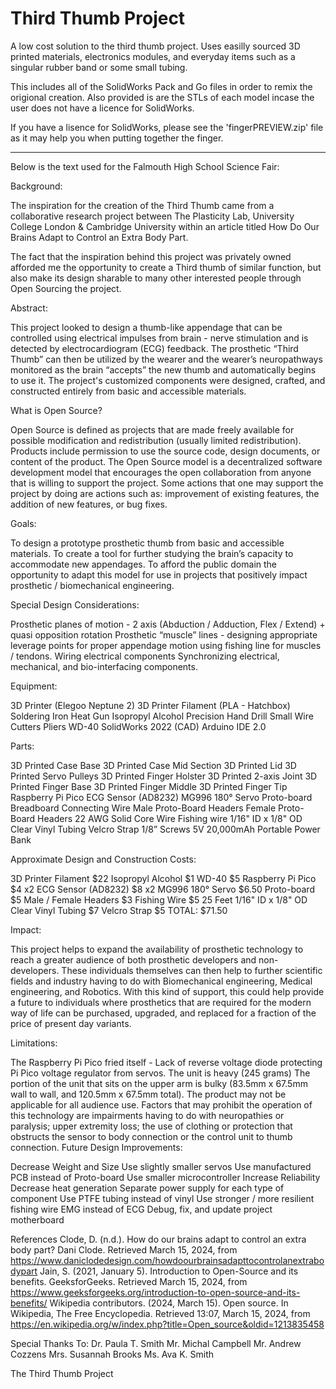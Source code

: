 # Third Thumb Project
 A low cost solution to the third thumb project. Uses easilly sourced 3D printed materials, electronics modules, and everyday items such as a singular rubber band or some small tubing.

This includes all of the SolidWorks Pack and Go files in order to remix the origional creation. Also provided is are the STLs of each model incase the user does not have a licence for SolidWorks.

If you have a lisence for SolidWorks, please see the 'fingerPREVIEW.zip' file as it may help you when putting together the finger.

--------------------------------------------------------------------------------------------------------------------------

Below is the text used for the Falmouth High School Science Fair:

Background:

The inspiration for the creation of the Third Thumb came from a collaborative research project between The Plasticity Lab, University College London & Cambridge University within an article titled How Do Our Brains Adapt to Control an Extra Body Part.

The fact that the inspiration behind this project was privately owned afforded me the opportunity to create a Third thumb of similar function, but also make its design sharable to many other interested people through Open Sourcing the project.


Abstract:

This project looked to design a thumb-like appendage that can be controlled using electrical impulses from brain - nerve stimulation and is detected by electrocardiogram (ECG) feedback. The prosthetic “Third Thumb” can then be utilized by the wearer and the wearer’s neuropathways monitored as the brain “accepts” the new thumb and automatically begins to use it. The project's customized components were designed, crafted, and constructed entirely from basic and accessible materials.



What is Open Source?

Open Source is defined as projects that are made freely available for possible modification and redistribution (usually limited redistribution). Products include permission to use the source code, design documents, or content of the product. The Open Source model is a decentralized software development model that encourages the open collaboration from anyone that is willing to support the project. Some actions that one may support the project by doing are actions such as: improvement of existing features, the addition of new features, or bug fixes.


Goals:

To design a prototype prosthetic thumb from basic and accessible materials.
To create a tool for further studying the brain’s capacity to accommodate new appendages.
To afford the public domain the opportunity to adapt this model for use in projects that positively impact prosthetic / biomechanical engineering.




Special Design Considerations:

Prosthetic planes of motion - 2 axis (Abduction / Adduction, Flex / Extend) + quasi opposition rotation
Prosthetic “muscle” lines - designing appropriate leverage points for proper appendage motion using fishing line for muscles / tendons.
Wiring electrical components
Synchronizing electrical, mechanical, and bio-interfacing components.


Equipment:

3D Printer (Elegoo Neptune 2)
3D Printer Filament (PLA - Hatchbox)
Soldering Iron
Heat Gun
Isopropyl Alcohol
Precision Hand Drill
Small Wire Cutters
Pliers
WD-40
SolidWorks 2022 (CAD)
Arduino IDE 2.0


Parts:

3D Printed Case Base
3D Printed Case Mid Section
3D Printed Lid
3D Printed Servo Pulleys
3D Printed Finger Holster
3D Printed 2-axis Joint
3D Printed Finger Base
3D Printed Finger Middle
3D Printed Finger Tip
Raspberry Pi Pico
ECG Sensor (AD8232)
MG996 180° Servo
Proto-board
Breadboard Connecting Wire
Male Proto-Board Headers
Female Proto-Board Headers
22 AWG Solid Core Wire
Fishing wire
1/16" ID x 1/8" OD Clear Vinyl Tubing
Velcro Strap
1/8” Screws
5V 20,000mAh Portable Power Bank


Approximate Design and Construction Costs:

3D Printer Filament							                     $22
Isopropyl Alcohol							                       $1
WD-40									                                 $5
Raspberry Pi Pico							                       $4
x2 ECG Sensor (AD8232)				                     $8
x2 MG996 180° Servo						                      $6.50
Proto-board								                            $5
Male / Female Headers					                     $3
Fishing Wire								                           $5
25 Feet 1/16" ID x 1/8" OD Clear Vinyl Tubing		$7
Velcro Strap								                           $5
TOTAL:									                                $71.50




Impact:

This project helps to expand the availability of prosthetic technology to reach a greater audience of both prosthetic developers and non-developers. These individuals themselves can then help to further scientific fields and industry having to do with Biomechanical engineering, Medical engineering, and Robotics. With this kind of support, this could help provide a future to individuals where prosthetics that are required for the modern way of life can be purchased, upgraded, and replaced for a fraction of the price of present day variants.


Limitations:

The Raspberry Pi Pico fried itself - Lack of reverse voltage diode protecting Pi Pico voltage regulator from servos.
The unit is heavy (245 grams)
The portion of the unit that sits on the upper arm is bulky (83.5mm x 67.5mm wall to wall, and 120.5mm x 67.5mm total).
The product may not be applicable for all audience use. Factors that may prohibit the operation of this technology are impairments having to do with neuropathies or paralysis; upper extremity loss; the use of clothing or protection that obstructs the sensor to body connection or the control unit to thumb connection.
Future Design Improvements:

Decrease Weight and Size
Use slightly smaller servos
Use manufactured PCB instead of Proto-board
Use smaller microcontroller
Increase Reliability
Decrease heat generation
Separate power supply for each type of component
Use PTFE tubing instead of vinyl
Use stronger / more resilient fishing wire
EMG instead of ECG
Debug, fix, and update project motherboard









References
Clode, D. (n.d.). How do our brains adapt to control an extra body part? Dani Clode. Retrieved March 15, 2024, from https://www.daniclodedesign.com/howdoourbrainsadapttocontrolanextrabodypart
Jain, S. (2021, January 5). Introduction to Open-Source and its benefits. GeeksforGeeks. Retrieved March 15, 2024, from https://www.geeksforgeeks.org/introduction-to-open-source-and-its-benefits/
Wikipedia contributors. (2024, March 15). Open source. In Wikipedia, The Free Encyclopedia. Retrieved 13:07, March 15, 2024, from https://en.wikipedia.org/w/index.php?title=Open_source&oldid=1213835458



Special Thanks To:
Dr. Paula T. Smith
Mr. Michal Campbell
Mr. Andrew Cozzens
Mrs. Susannah Brooks
Ms. Ava K. Smith






The Third Thumb Project
